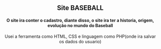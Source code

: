 <h2 align="center">Site BASEBALL</h2>
<h4 align="center">O site ira conter o cadastro, diante disso, o site ira ter a historia, origem, evolução no mundo do Baseball</h4>
<p align="center">Usei a ferramenta como HTML, CSS e linguagem como PHP(onde ira salvar os dados do usuario)</p>
